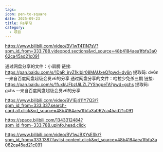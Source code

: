 ```yaml
---
tags:
icon: pen-to-square
date: 2025-09-23
title: Re学习
category:
  - 项目
---
```




https://www.bilibili.com/video/BV1wT411N7sV?spm_id_from=333.788.videopod.sections&vd_source=48b4184aea1fbfa3a062ca45ad21c091

通过网盘分享的文件：小肩膀
链接: https://pan.baidu.com/s/1DaR_iryZ1klbir08MAUxeQ?pwd=dv6n 提取码: dv6n 
--来自百度网盘超级会员v6的分享
通过网盘分享的文件：哈拉少免杀三期
链接: https://pan.baidu.com/s/1fuxkUFbzUiLZL7YShgpeTA?pwd=gchs 提取码: gchs 
--来自百度网盘超级会员v6的分享

https://www.bilibili.com/video/BV1Ej411Y7Q3/?spm_id_from=333.337.search-card.all.click&vd_source=48b4184aea1fbfa3a062ca45ad21c091

https://space.bilibili.com/1343312484?spm_id_from=333.788.upinfo.head.click

https://www.bilibili.com/video/BV1wJBXYsESk/?spm_id_from=333.1387.favlist.content.click&vd_source=48b4184aea1fbfa3a062ca45ad21c091
